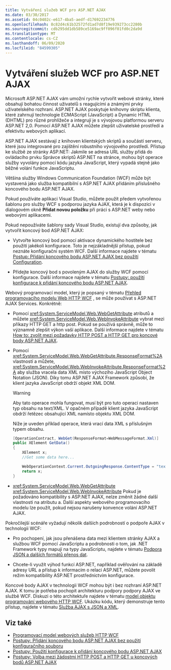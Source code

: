 ```yaml
---
title: Vytváření služeb WCF pro ASP.NET AJAX
ms.date: 03/30/2017
ms.assetid: 04c0402c-e617-4ba5-aedf-d17692234776
ms.openlocfilehash: 8c82d4c61b32572fd1ad7d8f19e939273cc2280b
ms.sourcegitcommit: cdb295dd1db589ce5169ac9ff096f01fd0c2da9d
ms.translationtype: MT
ms.contentlocale: cs-CZ
ms.lasthandoff: 06/09/2020
ms.locfileid: "84599305"
---
```

# <a name="creating-wcf-services-for-aspnet-ajax"></a>Vytváření služeb WCF pro ASP.NET AJAX

Microsoft ASP.NET AJAX vám umožní rychle vytvořit webové stránky, které obsahují bohatou činnost uživatelů s reagujícími a známými prvky uživatelského rozhraní. ASP.NET AJAX poskytuje knihovny skriptu klienta, které zahrnují technologie ECMAScript (JavaScript) a Dynamic HTML (DHTML) pro různé prohlížeče a integrují je s vývojovou platformou serveru ASP.NET 2,0. Pomocí ASP.NET AJAX můžete zlepšit uživatelské prostředí a efektivitu webových aplikací.

ASP.NET AJAX sestávají z knihoven klientských skriptů a součástí serveru, které jsou integrované pro zajištění robustního vývojového prostředí. Přístup ke službě ze stránky ASP.NET: Jakmile se adresa URL služby přidá do ovládacího prvku Správce skriptů ASP.NET na stránce, mohou být operace služby vyvolány pomocí kódu jazyka JavaScript, který vypadá stejně jako běžné volání funkce JavaScriptu.

Většina služby Windows Communication Foundation (WCF) může být vystavená jako služba kompatibilní s ASP.NET AJAX přidáním příslušného koncového bodu ASP.NET AJAX.

Pokud používáte aplikaci Visual Studio, můžete použít předem vytvořenou šablonu pro služby WCF s podporou jazyka AJAX, která je k dispozici v dialogovém okně **Přidat novou položku** při práci s ASP.NET weby nebo webovými aplikacemi.

Pokud nepoužíváte šablony sady Visual Studio, existují dva způsoby, jak vytvořit koncový bod ASP.NET AJAX:

- Vytvořte koncový bod pomocí aktivace dynamického hostitele bez použití jakékoli konfigurace. Toto je nejzákladnější přístup, pokud neznáte konfigurační systém WCF. Další informace najdete v tématu [Postup: Přidání koncového bodu ASP.NET AJAX bez použití Configuration](how-to-add-an-aspnet-ajax-endpoint-without-using-configuration.md).

- Přidejte koncový bod s povoleným AJAX do služby WCF pomocí konfigurace. Další informace najdete v tématu [Postupy: použití konfigurace k přidání koncového bodu ASP.NET AJAX](how-to-use-configuration-to-add-an-aspnet-ajax-endpoint.md).

Webový programovací model, který je popsaný v tématu [Přehled programovacího modelu Web HTTP WCF](wcf-web-http-programming-model-overview.md) , se může používat s ASP.NET AJAX Services. Konkrétně:

- Pomocí <xref:System.ServiceModel.Web.WebGetAttribute> atributů a můžete <xref:System.ServiceModel.Web.WebInvokeAttribute> vybrat mezi příkazy HTTP GET a http post. Pokud se používá správně, může to významně zlepšit výkon vaší aplikace. Další informace najdete v tématu [How to: zvolit mezi požadavky HTTP POST a HTTP GET pro koncové body ASP.NET AJAX](http-post-and-http-get-requests-for-aspnet-ajax-endpoints.md).

- Pomocí <xref:System.ServiceModel.Web.WebGetAttribute.ResponseFormat%2A> vlastností a můžete, <xref:System.ServiceModel.Web.WebInvokeAttribute.ResponseFormat%2A> aby služba vracela data XML místo výchozího JavaScript Object Notation (JSON). Díky tomu ASP.NET AJAX Framework způsobí, že klient jazyka JavaScript obdrží objekt XML DOM.

  > [!WARNING]
  > Aby tato operace mohla fungovat, musí být pro tuto operaci nastaven typ obsahu na text/XML. V opačném případě klient jazyka JavaScript obdrží řetězec obsahující XML namísto objektu XML DOM.

    Níže je uveden příklad operace, která vrací data XML s příslušným typem obsahu.

  ```csharp
  [OperationContract, WebGet(ResponseFormat=WebMessageFormat.Xml)]
  public XElement GetData()
  {
      XElement x;
      //Get some data here...

      WebOperationContext.Current.OutgoingResponse.ContentType = "text/xml";
      return x;
  }
  ```

- <xref:System.ServiceModel.Web.WebGetAttribute> <xref:System.ServiceModel.Web.WebInvokeAttribute> Pokud je požadováno kompatibility s ASP.NET AJAX, nelze změnit žádné další vlastnosti na atributu a. Další aspekty webového programovacího modelu lze použít, pokud nejsou narušeny konvence volání ASP.NET AJAX.

 Pokročilejší scénáře vyžadují několik dalších podrobností o podpoře AJAX v technologii WCF:

- Pro pochopení, jak jsou přenášena data mezi klientem stránky AJAX a službou WCF pomocí JavaScriptu a podrobnosti o tom, jak .NET Framework typy mapují na typy JavaScriptu, najdete v tématu [Podpora JSON a dalších formátů přenos dat](support-for-json-and-other-data-transfer-formats.md).

- Chcete-li využít výhod funkcí ASP.NET, například ověřování na základě adresy URL a přístup k informacím o relaci ASP.NET, můžete povolit režim kompatibility ASP.NET prostřednictvím konfigurace.

Koncové body AJAX v technologii WCF mohou být i bez rozhraní ASP.NET AJAX. K tomu je potřeba pochopit architekturu podpory podpory AJAX ve službě WCF. Diskuzi o této architektuře najdete v tématu [model objektu programování webového HTTP WCF](wcf-web-http-programming-object-model.md). Ukázku kódu, který demonstruje tento přístup, najdete v tématu [Služba AJAX s JSON a XML](../samples/ajax-service-with-json-and-xml-sample.md).

## <a name="see-also"></a>Viz také

- [Programovací model webových služeb HTTP WCF](wcf-web-http-programming-model.md)
- [Postupy: Přidání koncového bodu ASP.NET AJAX bez použití konfiguračního souboru](how-to-add-an-aspnet-ajax-endpoint-without-using-configuration.md)
- [Postupy: Použití konfigurace k přidání koncového bodu ASP.NET AJAX](how-to-use-configuration-to-add-an-aspnet-ajax-endpoint.md)
- [Postupy: Volba mezi žádostmi HTTP POST a HTTP GET u koncových bodů ASP.NET AJAX](http-post-and-http-get-requests-for-aspnet-ajax-endpoints.md)
